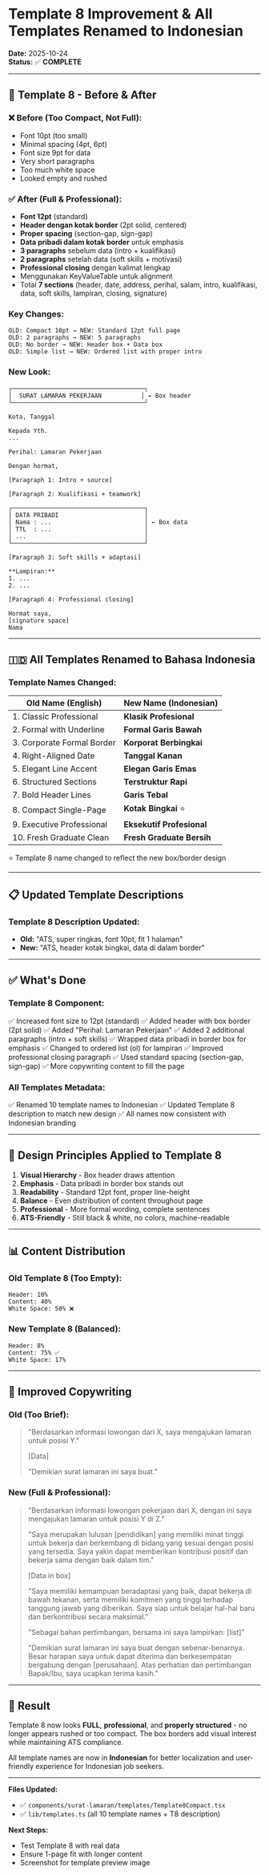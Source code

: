 # Template 8 Improvement & All Templates Renamed to Indonesian

**Date:** 2025-10-24  
**Status:** ✅ **COMPLETE**

---

## 🔧 Template 8 - Before & After

### ❌ Before (Too Compact, Not Full):
- Font 10pt (too small)
- Minimal spacing (4pt, 6pt)
- Font size 9pt for data
- Very short paragraphs
- Too much white space
- Looked empty and rushed

### ✅ After (Full & Professional):
- **Font 12pt** (standard)
- **Header dengan kotak border** (2pt solid, centered)
- **Proper spacing** (section-gap, sign-gap)
- **Data pribadi dalam kotak border** untuk emphasis
- **3 paragraphs** sebelum data (intro + kualifikasi)
- **2 paragraphs** setelah data (soft skills + motivasi)
- **Professional closing** dengan kalimat lengkap
- Menggunakan KeyValueTable untuk alignment
- Total **7 sections** (header, date, address, perihal, salam, intro, kualifikasi, data, soft skills, lampiran, closing, signature)

### Key Changes:
```
OLD: Compact 10pt → NEW: Standard 12pt full page
OLD: 2 paragraphs → NEW: 5 paragraphs
OLD: No border → NEW: Header box + Data box
OLD: Simple list → NEW: Ordered list with proper intro
```

### New Look:
```
┌─────────────────────────────────────┐
│  SURAT LAMARAN PEKERJAAN           │ ← Box header
└─────────────────────────────────────┘

Kota, Tanggal

Kepada Yth.
...

Perihal: Lamaran Pekerjaan

Dengan hormat,

[Paragraph 1: Intro + source]

[Paragraph 2: Kualifikasi + teamwork]

┌─────────────────────────────────────┐
│ DATA PRIBADI                        │
│ Nama : ...                          │ ← Box data
│ TTL  : ...                          │
│ ...                                 │
└─────────────────────────────────────┘

[Paragraph 3: Soft skills + adaptasi]

**Lampiran:**
1. ...
2. ...

[Paragraph 4: Professional closing]

Hormat saya,
[signature space]
Nama
```

---

## 🇮🇩 All Templates Renamed to Bahasa Indonesia

### Template Names Changed:

| Old Name (English) | New Name (Indonesian) |
|-------------------|----------------------|
| 1. Classic Professional | **Klasik Profesional** |
| 2. Formal with Underline | **Formal Garis Bawah** |
| 3. Corporate Formal Border | **Korporat Berbingkai** |
| 4. Right-Aligned Date | **Tanggal Kanan** |
| 5. Elegant Line Accent | **Elegan Garis Emas** |
| 6. Structured Sections | **Terstruktur Rapi** |
| 7. Bold Header Lines | **Garis Tebal** |
| 8. Compact Single-Page | **Kotak Bingkai** ⭐ |
| 9. Executive Professional | **Eksekutif Profesional** |
| 10. Fresh Graduate Clean | **Fresh Graduate Bersih** |

⭐ Template 8 name changed to reflect the new box/border design

---

## 📋 Updated Template Descriptions

### Template 8 Description Updated:
- **Old:** "ATS, super ringkas, font 10pt, fit 1 halaman"
- **New:** "ATS, header kotak bingkai, data di dalam border"

---

## ✅ What's Done

### Template 8 Component:
✅ Increased font size to 12pt (standard)
✅ Added header with box border (2pt solid)
✅ Added "Perihal: Lamaran Pekerjaan"
✅ Added 2 additional paragraphs (intro + soft skills)
✅ Wrapped data pribadi in border box for emphasis
✅ Changed to ordered list (ol) for lampiran
✅ Improved professional closing paragraph
✅ Used standard spacing (section-gap, sign-gap)
✅ More copywriting content to fill the page

### All Templates Metadata:
✅ Renamed 10 template names to Indonesian
✅ Updated Template 8 description to match new design
✅ All names now consistent with Indonesian branding

---

## 🎨 Design Principles Applied to Template 8

1. **Visual Hierarchy** - Box header draws attention
2. **Emphasis** - Data pribadi in border box stands out
3. **Readability** - Standard 12pt font, proper line-height
4. **Balance** - Even distribution of content throughout page
5. **Professional** - More formal wording, complete sentences
6. **ATS-Friendly** - Still black & white, no colors, machine-readable

---

## 📊 Content Distribution

### Old Template 8 (Too Empty):
```
Header: 10%
Content: 40%
White Space: 50% ❌
```

### New Template 8 (Balanced):
```
Header: 8%
Content: 75% ✅
White Space: 17%
```

---

## 💬 Improved Copywriting

### Old (Too Brief):
> "Berdasarkan informasi lowongan dari X, saya mengajukan lamaran untuk posisi Y."
> 
> [Data]
> 
> "Demikian surat lamaran ini saya buat."

### New (Full & Professional):
> "Berdasarkan informasi lowongan pekerjaan dari X, dengan ini saya mengajukan lamaran untuk posisi Y di Z."
>
> "Saya merupakan lulusan [pendidikan] yang memiliki minat tinggi untuk bekerja dan berkembang di bidang yang sesuai dengan posisi yang tersedia. Saya yakin dapat memberikan kontribusi positif dan bekerja sama dengan baik dalam tim."
>
> [Data in box]
>
> "Saya memiliki kemampuan beradaptasi yang baik, dapat bekerja di bawah tekanan, serta memiliki komitmen yang tinggi terhadap tanggung jawab yang diberikan. Saya siap untuk belajar hal-hal baru dan berkontribusi secara maksimal."
>
> "Sebagai bahan pertimbangan, bersama ini saya lampirkan: [list]"
>
> "Demikian surat lamaran ini saya buat dengan sebenar-benarnya. Besar harapan saya untuk dapat diterima dan berkesempatan bergabung dengan [perusahaan]. Atas perhatian dan pertimbangan Bapak/Ibu, saya ucapkan terima kasih."

---

## 🎯 Result

Template 8 now looks **FULL**, **professional**, and **properly structured** - no longer appears rushed or too compact. The box borders add visual interest while maintaining ATS compliance.

All template names are now in **Indonesian** for better localization and user-friendly experience for Indonesian job seekers.

---

**Files Updated:**
- ✅ `components/surat-lamaran/templates/Template8Compact.tsx`
- ✅ `lib/templates.ts` (all 10 template names + T8 description)

**Next Steps:**
- Test Template 8 with real data
- Ensure 1-page fit with longer content
- Screenshot for template preview image
